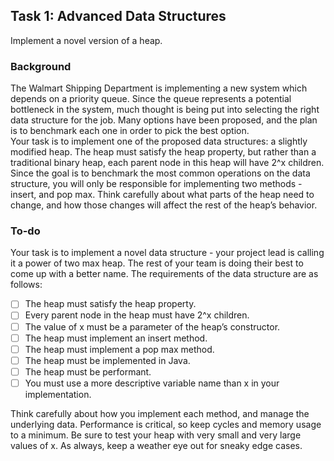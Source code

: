 ## Task 1: Advanced Data Structures
Implement a novel version of a heap.
### Background
The Walmart Shipping Department is implementing a new system which depends on a priority queue. Since the queue represents a potential bottleneck in the system, much thought is being put into selecting the right data structure for the job. Many options have been proposed, and the plan is to benchmark each one in order to pick the best option.   
Your task is to implement one of the proposed data structures: a slightly modified heap. The heap must satisfy the heap property, but rather than a traditional binary heap, each parent node in this heap will have 2^x children. Since the goal is to benchmark the most common operations on the data structure, you will only be responsible for implementing two methods - insert, and pop max. Think carefully about what parts of the heap need to change, and how those changes will affect the rest of the heap’s behavior.

### To-do
Your task is to implement a novel data structure - your project lead is calling it a power of two max heap. The rest of your team is doing their best to come up with a better name. The requirements of the data structure are as follows:

- [ ] The heap must satisfy the heap property.
- [ ] Every parent node in the heap must have 2^x children.
- [ ] The value of x must be a parameter of the heap’s constructor.
- [ ] The heap must implement an insert method.
- [ ] The heap must implement a pop max method.
- [ ] The heap must be implemented in Java.
- [ ] The heap must be performant.
- [ ] You must use a more descriptive variable name than x in your implementation.  

Think carefully about how you implement each method, and manage the underlying data. Performance is critical, so keep cycles and memory usage to a minimum. Be sure to test your heap with very small and very large values of x. As always, keep a weather eye out for sneaky edge cases.

